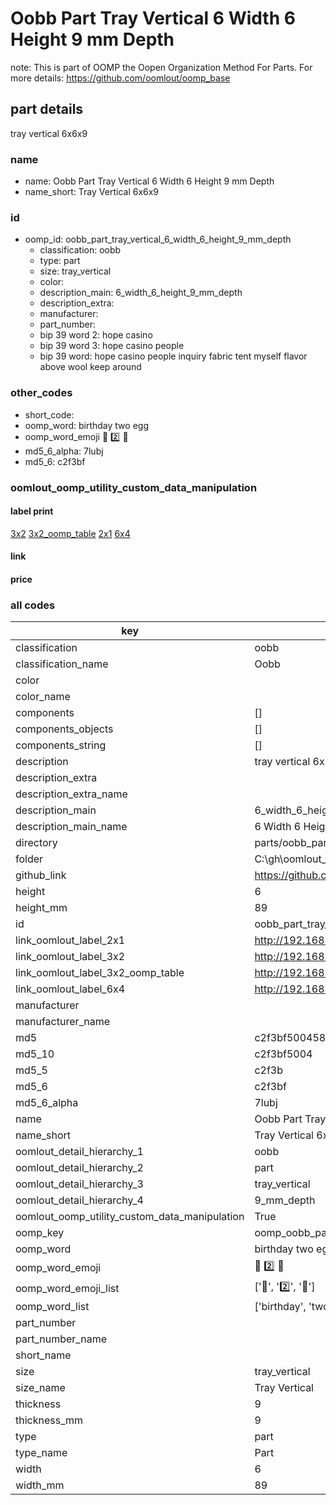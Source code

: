 # Oobb Part Tray Vertical 6 Width 6 Height 9 mm Depth  

note: This is part of OOMP the Oopen Organization Method For Parts. For more details: https://github.com/oomlout/oomp_base

##  part details
  



tray vertical 6x6x9



### name
* name: Oobb Part Tray Vertical 6 Width 6 Height 9 mm Depth
* name_short: Tray Vertical 6x6x9 
### id
* oomp_id: oobb_part_tray_vertical_6_width_6_height_9_mm_depth
  * classification: oobb
  * type: part
  * size: tray_vertical
  * color: 
  * description_main: 6_width_6_height_9_mm_depth
  * description_extra: 
  * manufacturer: 
  * part_number: 
  * bip 39 word 2: hope casino
  * bip 39 word 3: hope casino people
  * bip 39 word: hope casino people inquiry fabric tent myself flavor above wool keep around

### other_codes
* short_code: 
* oomp_word: birthday two egg
* oomp_word_emoji :birthday: :two: :egg:
* md5_6_alpha: 7lubj
* md5_6: c2f3bf






### oomlout_oomp_utility_custom_data_manipulation
#### label print
[3x2](http://192.168.1.245:1112/?label=oomp%207lubj)
[3x2_oomp_table](http://192.168.1.108:1112/?label=oomp%207lubj)
[2x1](http://192.168.1.242:1112/?label=oomp%207lubj)
[6x4](http://192.168.1.55:1112/?label=oomp%207lubj)    

#### link

                              

#### price







### all codes 
| key | value |  
| --- | --- |  
| classification | oobb |  
| classification_name | Oobb |  
| color |  |  
| color_name |  |  
| components | [] |  
| components_objects | [] |  
| components_string | [] |  
| description | tray vertical 6x6x9 |  
| description_extra |  |  
| description_extra_name |  |  
| description_main | 6_width_6_height_9_mm_depth |  
| description_main_name | 6 Width 6 Height 9 mm Depth |  
| directory | parts/oobb_part_tray_vertical_6_width_6_height_9_mm_depth |  
| folder | C:\gh\oomlout_oobb_version_4_generated_parts\parts\oobb_part_tray_vertical_6_width_6_height_9_mm_depth |  
| github_link | https://github.com/oomlout/oomlout_oomp_part_src/tree/main/parts/oobb_part_tray_vertical_6_width_6_height_9_mm_depth |  
| height | 6 |  
| height_mm | 89 |  
| id | oobb_part_tray_vertical_6_width_6_height_9_mm_depth |  
| link_oomlout_label_2x1 | http://192.168.1.242:1112/?label=oomp%207lubj |  
| link_oomlout_label_3x2 | http://192.168.1.245:1112/?label=oomp%207lubj |  
| link_oomlout_label_3x2_oomp_table | http://192.168.1.108:1112/?label=oomp%207lubj |  
| link_oomlout_label_6x4 | http://192.168.1.55:1112/?label=oomp%207lubj |  
| manufacturer |  |  
| manufacturer_name |  |  
| md5 | c2f3bf500458b24b7d28b74d4588db6b |  
| md5_10 | c2f3bf5004 |  
| md5_5 | c2f3b |  
| md5_6 | c2f3bf |  
| md5_6_alpha | 7lubj |  
| name | Oobb Part Tray Vertical 6 Width 6 Height 9 mm Depth |  
| name_short | Tray Vertical 6x6x9  |  
| oomlout_detail_hierarchy_1 | oobb |  
| oomlout_detail_hierarchy_2 | part |  
| oomlout_detail_hierarchy_3 | tray_vertical |  
| oomlout_detail_hierarchy_4 | 9_mm_depth |  
| oomlout_oomp_utility_custom_data_manipulation | True |  
| oomp_key | oomp_oobb_part_tray_vertical_6_width_6_height_9_mm_depth |  
| oomp_word | birthday two egg |  
| oomp_word_emoji | :birthday: :two: :egg: |  
| oomp_word_emoji_list | [':birthday:', ':two:', ':egg:'] |  
| oomp_word_list | ['birthday', 'two', 'egg'] |  
| part_number |  |  
| part_number_name |  |  
| short_name |  |  
| size | tray_vertical |  
| size_name | Tray Vertical |  
| thickness | 9 |  
| thickness_mm | 9 |  
| type | part |  
| type_name | Part |  
| width | 6 |  
| width_mm | 89 |  
